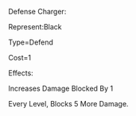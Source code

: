 Defense Charger:

Represent:Black

Type=Defend

Cost=1

Effects:

Increases Damage Blocked By 1

Every Level, Blocks 5 More Damage.
